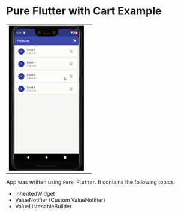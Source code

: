 # Pure Flutter with Cart Example

<div style="text-align: center">
    <table>
        <tr>
            <td style="text-align: center">
                    <img src="art/item_control.gif" width="200"/>
            </td>            
            <td style="text-align: center">
                    <img src=""art/delete_item.gif" width="200"/>
            </td>    
        </tr>
    </table>
</div>

App was written using `Pure Flutter`. It contains the following topics:
- InheritedWidget
- ValueNotifier (Custom ValueNotifier)
- ValueListenableBuilder
